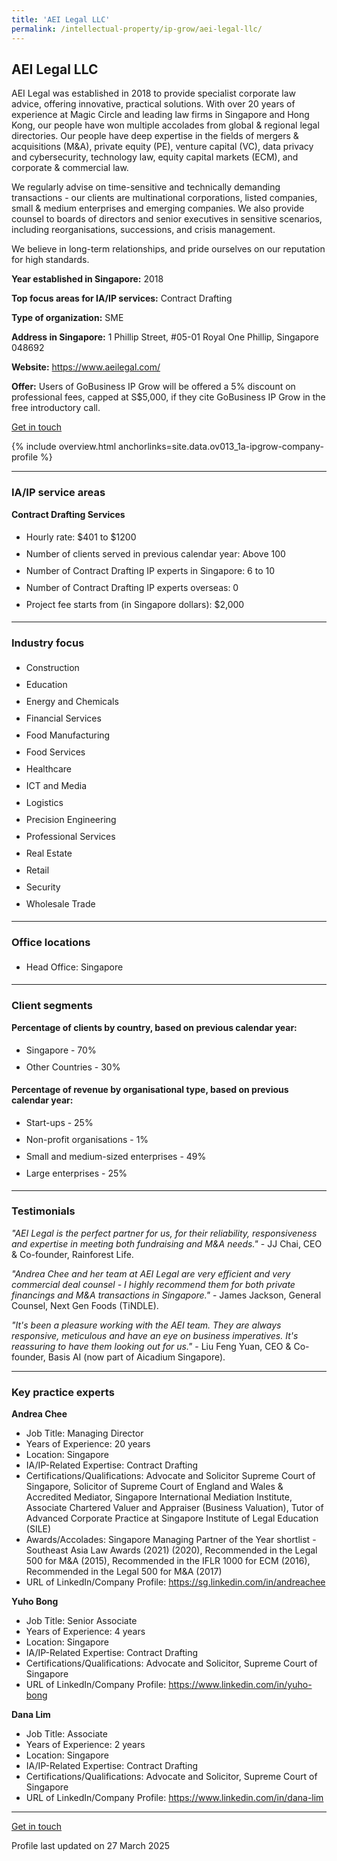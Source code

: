 ```yaml
---
title: 'AEI Legal LLC'
permalink: /intellectual-property/ip-grow/aei-legal-llc/
---
```


## AEI Legal LLC

AEI Legal was established in 2018 to provide specialist corporate law advice, offering innovative, practical solutions. With over 20 years of experience at Magic Circle and leading law firms in Singapore and Hong Kong, our people have won multiple accolades from global & regional legal directories.
Our people have deep expertise in the fields of mergers & acquisitions (M&A), private equity (PE), venture capital (VC), data privacy and cybersecurity, technology law, equity capital markets (ECM), and corporate & commercial law.

We regularly advise on time-sensitive and technically demanding transactions - our clients are multinational corporations, listed companies, small & medium enterprises and emerging companies. We also provide counsel to boards of directors and senior executives in sensitive scenarios, including reorganisations, successions, and crisis management.

We believe in long-term relationships, and pride ourselves on our reputation for high standards.

<b>Year established in Singapore:</b> 2018

<b>Top focus areas for IA/IP services:</b> Contract Drafting

<b>Type of organization:</b> SME

<b>Address in Singapore:</b> 1 Phillip Street, #05-01 Royal One Phillip, Singapore 048692

<b>Website:</b> <a href='https://www.aeilegal.com/'>https://www.aeilegal.com/</a>

<b>Offer:</b> Users of GoBusiness IP Grow will be offered a 5% discount on professional fees, capped at S$5,000, if they cite GoBusiness IP Grow in the free introductory call.

<a class='btn' href='https://form.gov.sg/67ce9b493d4fe7d6d8b99f39' target='_blank' rel='noopener'>Get in touch</a>

{% include overview.html anchorlinks=site.data.ov013_1a-ipgrow-company-profile %}

---
<a name='ip-related-service-areas'></a>
### IA/IP service areas

**Contract Drafting Services**

<ul>
<li style='line-height: 27px; margin: 0px 0px !important'>Hourly rate:  $401 to $1200</li>
<li style='line-height: 27px; margin: 0px 0px !important'>Number of clients served in previous calendar year: Above 100</li>
<li style='line-height: 27px; margin: 0px 0px !important'>Number of Contract Drafting IP experts in Singapore: 6 to 10</li>
<li style='line-height: 27px; margin: 0px 0px !important'>Number of Contract Drafting IP experts overseas: 0</li>
<li style='line-height: 27px; margin: 0px 0px !important'>Project fee starts from (in Singapore dollars): $2,000</li>
</ul>

---
<a name='industry-focus'></a>
### Industry focus

<ul><li style='line-height: 27px; margin: 0px 0px !important'> Construction</li><li style='line-height: 27px; margin: 0px 0px !important'>Education</li><li style='line-height: 27px; margin: 0px 0px !important'>Energy and Chemicals</li><li style='line-height: 27px; margin: 0px 0px !important'>Financial Services</li><li style='line-height: 27px; margin: 0px 0px !important'>Food Manufacturing</li><li style='line-height: 27px; margin: 0px 0px !important'>Food Services</li><li style='line-height: 27px; margin: 0px 0px !important'>Healthcare</li><li style='line-height: 27px; margin: 0px 0px !important'>ICT and Media</li><li style='line-height: 27px; margin: 0px 0px !important'>Logistics</li><li style='line-height: 27px; margin: 0px 0px !important'>Precision Engineering</li><li style='line-height: 27px; margin: 0px 0px !important'>Professional Services</li><li style='line-height: 27px; margin: 0px 0px !important'>Real Estate</li><li style='line-height: 27px; margin: 0px 0px !important'>Retail</li><li style='line-height: 27px; margin: 0px 0px !important'>Security</li><li style='line-height: 27px; margin: 0px 0px !important'>Wholesale Trade</li></ul>

---
<a name='office-locations'></a>
### Office locations

<ul><li style='line-height: 27px; margin: 0px 0px !important'> Head Office: Singapore</li></ul>

---
<a name='client-segments'></a>
### Client segments

**Percentage of clients by country, based on previous calendar year:**

<ul><li style='line-height: 27px; margin: 0px 0px !important'> Singapore - 70%	</li><li style='line-height: 27px; margin: 0px 0px !important'>Other Countries - 30%</li></ul>

**Percentage of revenue by organisational type, based on previous calendar year:**

<ul><li style='line-height: 27px; margin: 0px 0px !important'> Start-ups - 25%</li><li style='line-height: 27px; margin: 0px 0px !important'>Non-profit organisations - 1%</li><li style='line-height: 27px; margin: 0px 0px !important'>Small and medium-sized enterprises - 49%</li><li style='line-height: 27px; margin: 0px 0px !important'>Large enterprises - 25%</li></ul>

---
<a name='testimonials'></a>
### Testimonials

*"AEI Legal is the perfect partner for us, for their reliability, responsiveness and expertise in meeting both fundraising and M&A needs."* - JJ Chai, CEO & Co-founder, Rainforest Life.

*"Andrea Chee and her team at AEI Legal are very efficient and very commercial deal counsel - I highly recommend them for both private financings and M&A transactions in Singapore."* - James Jackson, General Counsel, Next Gen Foods (TiNDLE).

*"It's been a pleasure working with the AEI team. They are always responsive, meticulous and have an eye on business imperatives. It's reassuring to have them looking out for us."* - Liu Feng Yuan, CEO & Co-founder, Basis AI (now part of Aicadium Singapore).



---
<a name='key-practice-experts'></a>
### Key practice experts

**Andrea Chee**

- Job Title: Managing Director
- Years of Experience: 20 years
- Location: Singapore
- IA/IP-Related Expertise: Contract Drafting
- Certifications/Qualifications: Advocate and Solicitor Supreme Court of Singapore, Solicitor of Supreme Court of England and Wales & Accredited Mediator, Singapore International Mediation Institute, Associate Chartered Valuer and Appraiser (Business Valuation), Tutor of Advanced Corporate Practice at Singapore Institute of Legal Education (SILE)
- Awards/Accolades: Singapore Managing Partner of the Year shortlist - Southeast Asia Law Awards (2021) (2020), Recommended in the Legal 500 for M&A (2015), Recommended in the IFLR 1000 for ECM (2016), Recommended in the Legal 500 for M&A (2017)
- URL of LinkedIn/Company Profile: <a href="https://sg.linkedin.com/in/andreachee" target="_blank" rel="noopener">https://sg.linkedin.com/in/andreachee</a>

**Yuho Bong**

- Job Title: Senior Associate
- Years of Experience: 4 years
- Location: Singapore
- IA/IP-Related Expertise: Contract Drafting
- Certifications/Qualifications: Advocate and Solicitor, Supreme Court of Singapore
- URL of LinkedIn/Company Profile: <a href="https://www.linkedin.com/in/yuho-bong" target="_blank" rel="noopener">https://www.linkedin.com/in/yuho-bong</a>

**Dana Lim**

- Job Title: Associate
- Years of Experience: 2 years
- Location: Singapore
- IA/IP-Related Expertise: Contract Drafting
- Certifications/Qualifications: Advocate and Solicitor, Supreme Court of Singapore
- URL of LinkedIn/Company Profile: <a href="https://www.linkedin.com/in/dana-lim" target="_blank" rel="noopener">https://www.linkedin.com/in/dana-lim</a>

---
<p>
<a class='btn' href='https://form.gov.sg/67ce9b493d4fe7d6d8b99f39' target='_blank' rel='noopener'>Get in touch</a>
</p>
Profile last updated on 27 March 2025
